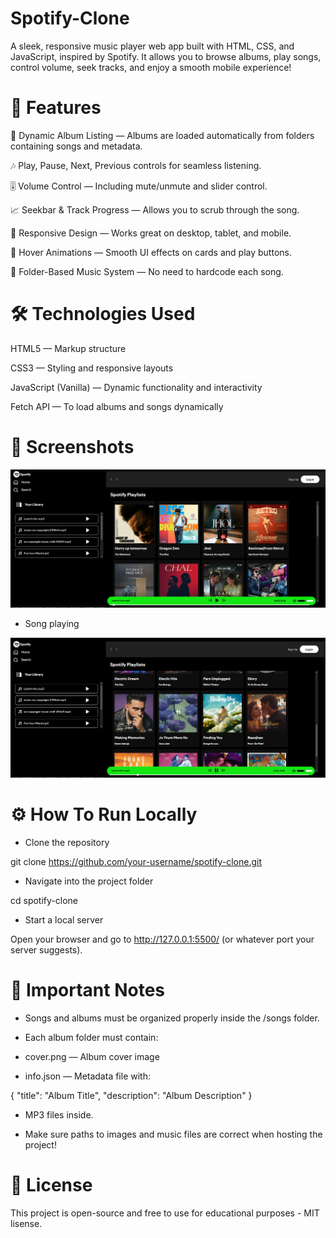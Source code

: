 # Spotify-Clone

A sleek, responsive music player web app built with HTML, CSS, and JavaScript, inspired by Spotify.
It allows you to browse albums, play songs, control volume, seek tracks, and enjoy a smooth mobile experience!

# 🚀 Features
📁 Dynamic Album Listing — Albums are loaded automatically from folders containing songs and metadata.

🎶 Play, Pause, Next, Previous controls for seamless listening.

🎚 Volume Control — Including mute/unmute and slider control.

📈 Seekbar & Track Progress — Allows you to scrub through the song.

📱 Responsive Design — Works great on desktop, tablet, and mobile.

🎨 Hover Animations — Smooth UI effects on cards and play buttons.

📂 Folder-Based Music System — No need to hardcode each song.

# 🛠 Technologies Used

HTML5 — Markup structure

CSS3 — Styling and responsive layouts

JavaScript (Vanilla) — Dynamic functionality and interactivity

Fetch API — To load albums and songs dynamically

# 📸 Screenshots

![alt text](<Readme-img/sp 2.png>)

- Song playing

![alt text](Readme-img/sp3.png)


# ⚙ How To Run Locally

- Clone the repository

git clone https://github.com/your-username/spotify-clone.git

- Navigate into the project folder

cd spotify-clone

- Start a local server

Open your browser and go to http://127.0.0.1:5500/ (or whatever port your server suggests).

# 📢 Important Notes

- Songs and albums must be organized properly inside the /songs folder.

- Each album folder must contain:

- cover.png — Album cover image

- info.json — Metadata file with:

{
  "title": "Album Title",
  "description": "Album Description"
}

- MP3 files inside.

- Make sure paths to images and music files are correct when hosting the project!

# 📜 License

This project is open-source and free to use for educational purposes - MIT lisense.



